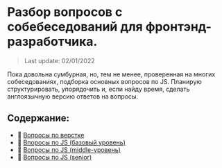 # Разбор вопросов с собебеседований для фронтэнд-разработчика.
> Last update: 02/01/2022

Пока довольна сумбурная, но, тем не менее, проверенная на многих собеседованиях, подборка основных вопросов по JS.
Планирую структурировать, упорядочить и, если найду время, сделать англоязычную версию ответов на вопросы.

## Содержание:
- :page_with_curl: [Вопросы по верстке](./html-css_interview.md)
- :page_with_curl: [Впоросы по JS (базовый уровень)](./js_interview_basics.md)
- :page_with_curl: [Вопросы по JS (middle-уровень)](./js_interview_middle.md)
- :page_with_curl: [Вопросы по JS (senior)](./js_interview_senior.md)